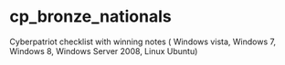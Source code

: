 # cp_bronze_nationals
Cyberpatriot checklist with winning notes ( Windows vista, Windows 7, Windows 8, Windows Server 2008, Linux Ubuntu)
